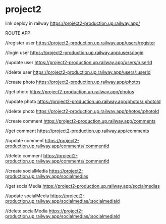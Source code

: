 # project2

link deploy in railway
https://project2-production.up.railway.app/

ROUTE APP

//register user
https://project2-production.up.railway.app/users/register

//login user
https://project2-production.up.railway.app/users/login

//update user
https://project2-production.up.railway.app/users/:userId

//delete user
https://project2-production.up.railway.app/users/:userId


//create photo
https://project2-production.up.railway.app/photos

//get photo
https://project2-production.up.railway.app/photos

//update photo
https://project2-production.up.railway.app/photos/:photoId

//delete photo
https://project2-production.up.railway.app/photos/:photoId


//create comment
https://project2-production.up.railway.app/comments

//get comment
https://project2-production.up.railway.app/comments

//update comment
https://project2-production.up.railway.app/comments/:commentId

//delete comment
https://project2-production.up.railway.app/comments/:commentId


//create socialMedia
https://project2-production.up.railway.app/socialmedias

//get socialMedia
https://project2-production.up.railway.app/socialmedias

//update socialMedia
https://project2-production.up.railway.app/socialmedias/:socialmediaId

//delete socialMedia
https://project2-production.up.railway.app/socialmedias/:socialmediaId
